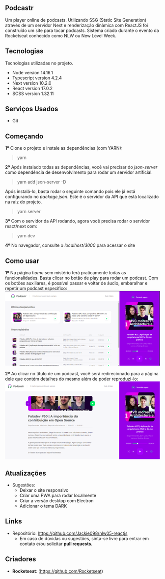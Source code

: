  ## Podcastr
 
 Um player online de podcasts. Utilizando SSG (Static Site Generation) através de um servidor Next e renderização dinâmica com ReactJS foi construído um site para tocar podcasts. Sistema criado durante o evento da Rocketseat conhecido como NLW ou New Level Week.


## Tecnologias 
 
Tecnologias utilizadas no projeto.
 
* Node version 14.16.1
* Typescript version 4.2.4
* Next version 10.2.0
* React version 17.0.2
* SCSS version 1.32.11
 
## Serviços Usados
 
* Git

## Começando

  **1º** Clone o projeto e instale as dependências (com YARN):
  > yarn 

  **2º** Após instalado todas as dependências, você vai precisar do *json-server* como dependência de desenvolvimento para rodar um servidor artificial.
  > yarn add json-server -D

  Após instalá-lo, basta rodar o seguinte comando pois ele já está configurando no *package.json*. Este é o servidor da API que está localizado na raiz do projeto.
  > yarn server

  **3º** Com o servidor da API rodando, agora você precisa rodar o servidor react/next com:
  > yarn dev

  **4º** No navegador, consulte o *localhost/3000* para acessar o site

## Como usar
 
  **1º** Na página *home* sem mistério terá praticamente todas as funcionalidades. Basta clicar no botão de play para rodar um podcast. Com os botões auxiliares, é possível passar e voltar de áudio, embaralhar e repetir um podcast específico:
  ![Home](https://github.com/Jackie098/nlw05-reactjs/blob/main/images-readme/home.png)

  **2º** Ao clicar no título de um podcast, você será redirecionado para a página dele que contém detalhes do mesmo além de poder reproduzi-lo:
  ![Details-Episode](https://github.com/Jackie098/nlw05-reactjs/blob/main/images-readme/details_episode.png)
 
## Atualizações
 
  - Sugestões: 
    - Deixar o site responsivo
    - Criar uma PWA para rodar localmente
    - Criar a versão desktop com Electron
    - Adicionar o tema DARK
 
 
## Links
 
  - Repositório: https://github.com/Jackie098/nlw05-reactjs
    - Em caso de dúvidas ou sugestões, sinta-se livre para entrar em contato e/ou solicitar **pull requests**.
 
 
## Criadores
 
* **Rocketseat**: (https://github.com/Rocketseat)